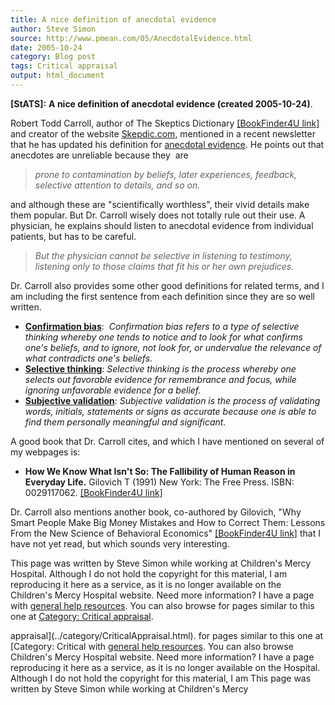 ```yaml
---
title: A nice definition of anecdotal evidence
author: Steve Simon
source: http://www.pmean.com/05/AnecdotalEvidence.html
date: 2005-10-24
category: Blog post
tags: Critical appraisal
output: html_document
---
```

**[StATS]:** **A nice definition of anecdotal
evidence (created 2005-10-24)**.

Robert Todd Carroll, author of The Skeptics Dictionary [\[BookFinder4U
link\]](http://www.bookfinder4u.com/detail/0471272426.html) and creator
of the website [Skepdic.com](http://www.skepdic.com), mentioned in a
recent newsletter that he has updated his definition for [anecdotal
evidence](http://www.skepdic.com/testimon.html). He points out that
anecdotes are unreliable because they  are

> *prone to contamination by beliefs, later experiences, feedback,
> selective attention to details, and so on.*

and although these are \"scientifically worthless\", their vivid details
make them popular. But Dr. Carroll wisely does not totally rule out
their use. A physician, he explains should listen to anecdotal evidence
from individual patients, but has to be careful.

> *But the physician cannot be selective in listening to testimony,
> listening only to those claims that fit his or her own prejudices.*

Dr. Carroll also provides some other good definitions for related terms,
and I am including the first sentence from each definition since they
are so well written.

-   **[Confirmation bias](http://www.skepdic.com/confirmbias.html)**: 
    *Confirmation bias refers to a type of selective thinking whereby
    one tends to notice and to look for what confirms one\'s beliefs,
    and to ignore, not look for, or undervalue the relevance of what
    contradicts one\'s beliefs.*
-   **[Selective thinking](http://www.skepdic.com/selectiv.html)**:
    *Selective thinking is the process whereby one selects out favorable
    evidence for remembrance and focus, while ignoring unfavorable
    evidence for a belief.*
-   **[Subjective
    validation](http://www.skepdic.com/subjectivevalidation.html)**:
    *Subjective validation is the process of validating words, initials,
    statements or signs as accurate because one is able to find them
    personally meaningful and significant.*

A good book that Dr. Carroll cites, and which I have mentioned on
several of my webpages is:

-   **How We Know What Isn\'t So: The Fallibility of Human Reason in
    Everyday Life.** Gilovich T (1991) New York: The Free Press. ISBN:
    0029117062. [\[BookFinder4U
    link\]](http://www.bookfinder4u.com/detail/0029117062.html)

Dr. Carroll also mentions another book, co-authored by Gilovich, \"Why
Smart People Make Big Money Mistakes and How to Correct Them: Lessons
From the New Science of Behavioral Economics\" [\[BookFinder4U
link\]](http://www.bookfinder4u.com/detail/0684859386.html) that I have
not yet read, but which sounds very interesting.

This page was written by Steve Simon while working at Children\'s Mercy
Hospital. Although I do not hold the copyright for this material, I am
reproducing it here as a service, as it is no longer available on the
Children\'s Mercy Hospital website. Need more information? I have a page
with [general help resources](../GeneralHelp.html). You can also browse
for pages similar to this one at [Category: Critical
appraisal](../category/CriticalAppraisal.html).
<!---More--->
appraisal](../category/CriticalAppraisal.html).
for pages similar to this one at [Category: Critical
with [general help resources](../GeneralHelp.html). You can also browse
Children\'s Mercy Hospital website. Need more information? I have a page
reproducing it here as a service, as it is no longer available on the
Hospital. Although I do not hold the copyright for this material, I am
This page was written by Steve Simon while working at Children\'s Mercy

<!---Do not use
**[StATS]:** **A nice definition of anecdotal
This page was written by Steve Simon while working at Children\'s Mercy
Hospital. Although I do not hold the copyright for this material, I am
reproducing it here as a service, as it is no longer available on the
Children\'s Mercy Hospital website. Need more information? I have a page
with [general help resources](../GeneralHelp.html). You can also browse
for pages similar to this one at [Category: Critical
appraisal](../category/CriticalAppraisal.html).
--->

